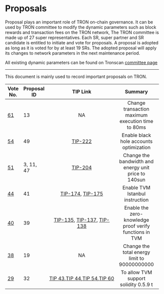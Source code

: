 # Proposals

Proposal plays an important role of TRON on-chain governance. It can be used by TRON committee to modify the dynamic parameters such as block rewards and transaction fees on the TRON network, The TRON committee is made up of 27 super representatives. Each SR, super partner and SR candidate is entitled to initiate and vote for proposals. A proposal is adopted as long as it is voted for by at least 19 SRs. The adopted proposal will apply its changes to network parameters in the next maintenance period.

All existing dynamic parameters can be found on Tronscan [committee page](https://tronscan.io/#/sr/committee)

****

This document is mainly used to record important proposals on TRON.

|  Vote No.   | Proposal ID   | TIP Link | Summary |Detail Description | Mainnet Version | Status | Effective time
|  ----  | ----   | :----:   | :----: | :-------------------: |:----:  | :----: | :----: | 
|[61](https://tronscan.org/#/proposal/61)|13| NA |Change transaction maximum execution time to 80ms|[proposal 265](https://github.com/tronprotocol/tips/issues/265)|[GreatVoyage-v4.2.0](https://github.com/tronprotocol/java-tron/releases/tag/GreatVoyage-v4.2.0)|EFFECTIVE|2021-05-10
|[54](https://tronscan.org/#/proposal/54)|49| [TIP-222](https://github.com/tronprotocol/tips/issues/222) |Enable black hole accounts optimization|[proposal 234](https://github.com/tronprotocol/tips/issues/234)|[GreatVoyage-v4.1.2](https://github.com/tronprotocol/java-tron/releases/tag/GreatVoyage-v4.1.2)|EFFECTIVE|2021-03-08 
|[51](https://tronscan.org/#/proposal/51)|3, 11, 47| [TIP-204](../tips/tip-204.md) |Change the bandwidth and energy unit price to 140sun|[proposal 232](https://github.com/tronprotocol/tips/issues/232)|[GreatVoyage-v4.1.2](https://github.com/tronprotocol/java-tron/releases/tag/GreatVoyage-v4.1.2)|EFFECTIVE|2021-02-11
|[44](https://tronscan.org/#/proposal/44)|41| [TIP-174](../tips/tip-174.md), [TIP-175](../tips/tip-175.md) |Enable TVM Istanbul instruction |[Proposal 135](https://github.com/tronprotocol/tips/issues/135)|[GreatVoyage-v4.1.1](https://github.com/tronprotocol/java-tron/releases/tag/GreatVoyage-v4.1.1)|EFFECTIVE|2020-11-16
|[40](https://tronscan.org/#/proposal/40)|39| [TIP-135](../tips/tip-135.md), [TIP-137](../tips/tip-137),  [TIP-138](../tips/tip-138)|Enable the zero-knowledge proof verify functions in TVM|[Proposal 135](https://github.com/tronprotocol/tips/issues/135)|[GreatVoyage-v4.0.1](https://github.com/tronprotocol/java-tron/releases/tag/GreatVoyage-v4.0.1)|EFFECTIVE|2020-08-14
|[38](https://tronscan.org/#/proposal/38)|19| NA |Change the total energy limit to 90000000000|[Proposal Link](https://docs.google.com/document/d/1Oc-YMxKFbzRWrU9eL18I7aqMnYbau2ZWtoUmWYDOs2o/edit#heading=h.5k3xzo79g6w0)|[Odyssey-3.7](https://github.com/tronprotocol/java-tron/releases/tag/Odyssey-v3.7)|EFFECTIVE|2020-02-24
|[29](https://tronscan.org/#/proposal/29)|32|[TIP&nbsp;43](../tips/tip-43.md),[TIP&nbsp;44](../tips/tip-44.md),[TIP&nbsp;54](../tips/tip-54.md),[TIP&nbsp;60](../tips/tip-60.md)|To allow TVM support solidity 0.5.9 t|[proposal 32](proposal-32.md)|[Odyssey-3.6.6](https://github.com/tronprotocol/java-tron/releases/tag/Odyssey-v3.6.6)|EFFECTIVE|2020-02-24

